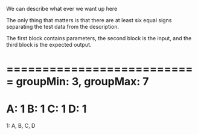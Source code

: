 We can describe what ever we want up here

The only thing that matters is that there are at least six equal signs separating the test data from the description.

The first block contains parameters,
the second block is the input,
and the third block is the expected output.

===========================
groupMin: 3, groupMax: 7
===========================
A: 1
B: 1
C: 1
D: 1
===========================
1: A, B, C, D
